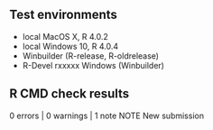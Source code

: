 ## Test environments
* local MacOS X, R 4.0.2
* local Windows 10, R 4.0.4
* Winbuilder (R-release, R-oldrelease)
* R-Devel rxxxxx Windows (Winbuilder)

## R CMD check results
0 errors | 0 warnings | 1 note
NOTE New submission
